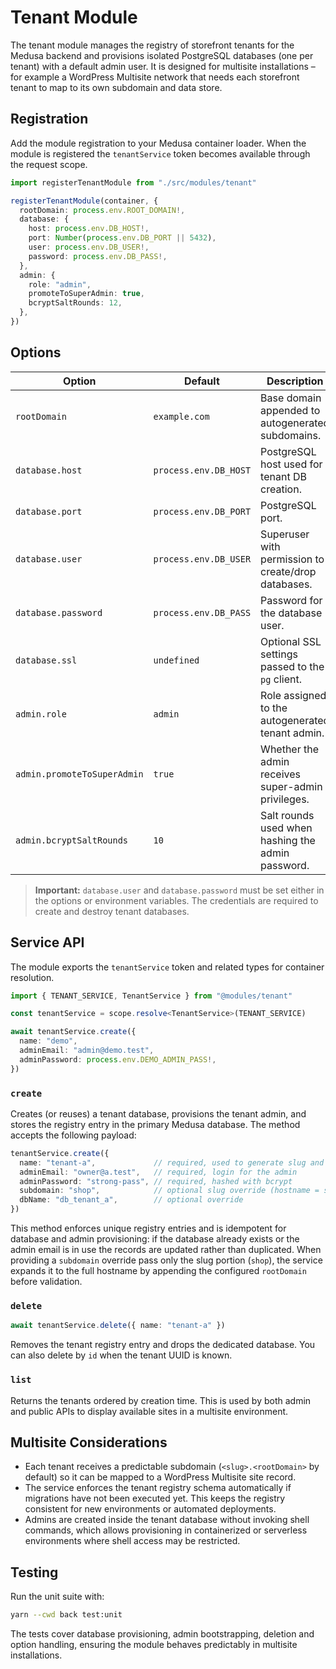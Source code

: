 # Tenant Module

The tenant module manages the registry of storefront tenants for the Medusa
backend and provisions isolated PostgreSQL databases (one per tenant) with a
default admin user. It is designed for multisite installations – for example a
WordPress Multisite network that needs each storefront tenant to map to its own
subdomain and data store.

## Registration

Add the module registration to your Medusa container loader. When the module is
registered the `tenantService` token becomes available through the request
scope.

```ts
import registerTenantModule from "./src/modules/tenant"

registerTenantModule(container, {
  rootDomain: process.env.ROOT_DOMAIN!,
  database: {
    host: process.env.DB_HOST!,
    port: Number(process.env.DB_PORT || 5432),
    user: process.env.DB_USER!,
    password: process.env.DB_PASS!,
  },
  admin: {
    role: "admin",
    promoteToSuperAdmin: true,
    bcryptSaltRounds: 12,
  },
})
```

## Options

| Option                               | Default                | Description |
| ------------------------------------ | ---------------------- | ----------- |
| `rootDomain`                         | `example.com`          | Base domain appended to autogenerated subdomains. |
| `database.host`                      | `process.env.DB_HOST`  | PostgreSQL host used for tenant DB creation. |
| `database.port`                      | `process.env.DB_PORT`  | PostgreSQL port. |
| `database.user`                      | `process.env.DB_USER`  | Superuser with permission to create/drop databases. |
| `database.password`                  | `process.env.DB_PASS`  | Password for the database user. |
| `database.ssl`                       | `undefined`            | Optional SSL settings passed to the `pg` client. |
| `admin.role`                         | `admin`                | Role assigned to the autogenerated tenant admin. |
| `admin.promoteToSuperAdmin`          | `true`                 | Whether the admin receives super-admin privileges. |
| `admin.bcryptSaltRounds`             | `10`                   | Salt rounds used when hashing the admin password. |

> **Important:** `database.user` and `database.password` must be set either in
> the options or environment variables. The credentials are required to create
> and destroy tenant databases.

## Service API

The module exports the `tenantService` token and related types for container
resolution.

```ts
import { TENANT_SERVICE, TenantService } from "@modules/tenant"

const tenantService = scope.resolve<TenantService>(TENANT_SERVICE)

await tenantService.create({
  name: "demo",
  adminEmail: "admin@demo.test",
  adminPassword: process.env.DEMO_ADMIN_PASS!,
})
```

### `create`

Creates (or reuses) a tenant database, provisions the tenant admin, and stores
the registry entry in the primary Medusa database. The method accepts the
following payload:

```ts
tenantService.create({
  name: "tenant-a",             // required, used to generate slug and db name
  adminEmail: "owner@a.test",   // required, login for the admin
  adminPassword: "strong-pass", // required, hashed with bcrypt
  subdomain: "shop",            // optional slug override (hostname = shop.<rootDomain>)
  dbName: "db_tenant_a",        // optional override
})
```

This method enforces unique registry entries and is idempotent for database and
admin provisioning: if the database already exists or the admin email is in use
the records are updated rather than duplicated. When providing a `subdomain`
override pass only the slug portion (`shop`), the service expands it to the full
hostname by appending the configured `rootDomain` before validation.

### `delete`

```ts
await tenantService.delete({ name: "tenant-a" })
```

Removes the tenant registry entry and drops the dedicated database. You can also
delete by `id` when the tenant UUID is known.

### `list`

Returns the tenants ordered by creation time. This is used by both admin and
public APIs to display available sites in a multisite environment.

## Multisite Considerations

- Each tenant receives a predictable subdomain (`<slug>.<rootDomain>` by
  default) so it can be mapped to a WordPress Multisite site record.
- The service enforces the tenant registry schema automatically if migrations
  have not been executed yet. This keeps the registry consistent for new
  environments or automated deployments.
- Admins are created inside the tenant database without invoking shell commands,
  which allows provisioning in containerized or serverless environments where
  shell access may be restricted.

## Testing

Run the unit suite with:

```bash
yarn --cwd back test:unit
```

The tests cover database provisioning, admin bootstrapping, deletion and option
handling, ensuring the module behaves predictably in multisite installations.
